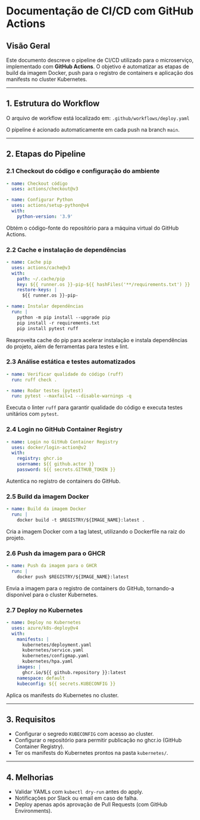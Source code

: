 # Documentação de CI/CD com GitHub Actions

## Visão Geral

Este documento descreve o pipeline de CI/CD utilizado para o microserviço, implementado com **GitHub Actions**. O objetivo é automatizar as etapas de build da imagem Docker, push para o registro de containers e aplicação dos manifests no cluster Kubernetes.

---

## 1. Estrutura do Workflow

O arquivo de workflow está localizado em:
`.github/workflows/deploy.yaml`


O pipeline é acionado automaticamente em cada push na branch `main`.

---

## 2. Etapas do Pipeline

### 2.1 Checkout do código e configuração do ambiente

```yaml
- name: Checkout código
  uses: actions/checkout@v3

- name: Configurar Python
  uses: actions/setup-python@v4
  with:
    python-version: '3.9'
```

Obtém o código-fonte do repositório para a máquina virtual do GitHub Actions.

### 2.2 Cache e instalação de dependências

```yaml
- name: Cache pip
  uses: actions/cache@v3
  with:
    path: ~/.cache/pip
    key: ${{ runner.os }}-pip-${{ hashFiles('**/requirements.txt') }}
    restore-keys: |
      ${{ runner.os }}-pip-

- name: Instalar dependências
  run: |
    python -m pip install --upgrade pip
    pip install -r requirements.txt
    pip install pytest ruff
```

Reaproveita cache do pip para acelerar instalação e instala dependências do projeto, além de ferramentas para testes e lint.

### 2.3 Análise estática e testes automatizados

```yaml
- name: Verificar qualidade do código (ruff)
  run: ruff check .

- name: Rodar testes (pytest)
  run: pytest --maxfail=1 --disable-warnings -q
```

Executa o linter `ruff` para garantir qualidade do código e executa testes unitários com `pytest`.


### 2.4 Login no GitHub Container Registry

```yaml
- name: Login no GitHub Container Registry
  uses: docker/login-action@v2
  with:
    registry: ghcr.io
    username: ${{ github.actor }}
    password: ${{ secrets.GITHUB_TOKEN }}
```

Autentica no registro de containers do GitHub.

### 2.5 Build da imagem Docker

```yaml
- name: Build da imagem Docker
  run: |
    docker build -t $REGISTRY/${IMAGE_NAME}:latest .
```

Cria a imagem Docker com a tag latest, utilizando o Dockerfile na raiz do projeto.

### 2.6 Push da imagem para o GHCR

```yaml
- name: Push da imagem para o GHCR
  run: |
    docker push $REGISTRY/${IMAGE_NAME}:latest
``` 

Envia a imagem para o registro de containers do GitHub, tornando-a disponível para o cluster Kubernetes.

### 2.7 Deploy no Kubernetes

```yaml
- name: Deploy no Kubernetes
  uses: azure/k8s-deploy@v4
  with:
    manifests: |
      kubernetes/deployment.yaml
      kubernetes/service.yaml
      kubernetes/configmap.yaml
      kubernetes/hpa.yaml
    images: |
      ghcr.io/${{ github.repository }}:latest
    namespace: default
    kubeconfig: ${{ secrets.KUBECONFIG }}
```

Aplica os manifests do Kubernetes no cluster.

---

## 3. Requisitos

- Configurar o segredo `KUBECONFIG` com acesso ao cluster.
- Configurar o repositório para permitir publicação no ghcr.io (GitHub Container Registry).
- Ter os manifests do Kubernetes prontos na pasta `kubernetes/`.

---

## 4. Melhorias

- Validar YAMLs com `kubectl dry-run` antes do apply.
- Notificações por Slack ou email em caso de falha.
- Deploy apenas após aprovação de Pull Requests (com GitHub Environments).

